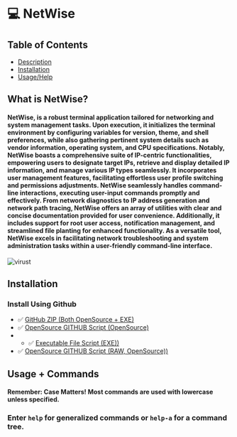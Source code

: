 # **💻 NetWise** 
## Table of Contents
- [Description](#what-is-netwise)
- [Installation](#installation)
- [Usage/Help](#usage--commands)



## What is NetWise?
####  NetWise, is a robust terminal application tailored for networking and system management tasks. Upon execution, it initializes the terminal environment by configuring variables for version, theme, and shell preferences, while also gathering pertinent system details such as vendor information, operating system, and CPU specifications. Notably, NetWise boasts a comprehensive suite of IP-centric functionalities, empowering users to designate target IPs, retrieve and display detailed IP information, and manage various IP types seamlessly. It incorporates user management features, facilitating effortless user profile switching and permissions adjustments. NetWise seamlessly handles command-line interactions, executing user-input commands promptly and effectively. From network diagnostics to IP address generation and network path tracing, NetWise offers an array of utilities with clear and concise documentation provided for user convenience. Additionally, it includes support for root user access, notification management, and streamlined file planting for enhanced functionality. As a versatile tool, NetWise excels in facilitating network troubleshooting and system administration tasks within a user-friendly command-line interface.
![virust](https://github.com/sjapanwala/netwise/assets/92124191/f97be039-6f2f-442a-9c71-b40485b89a53)


## Installation
### Install Using Github
- ✅ [GitHub ZIP (Both OpenSource + EXE)](https://github.com/sjapanwala/netwise/archive/refs/heads/main.zip)
- ✅ [OpenSource GITHUB Script (OpenSource)](https://github.com/sjapanwala/netwise/blob/main/netwise.cmd)
- - ✅ [Executable File Script (EXE))](https://github.com/sjapanwala/netwise/raw/main/netwise.exe)
- ✅ [OpenSource GITHUB Script (RAW, OpenSource))](https://raw.githubusercontent.com/sjapanwala/netwise/main/netwise.cmd)

## Usage + Commands
#### Remember: Case Matters! Most commands are used with lowercase unless specified.
### Enter `help` for generalized commands or `help-a` for a command tree.



